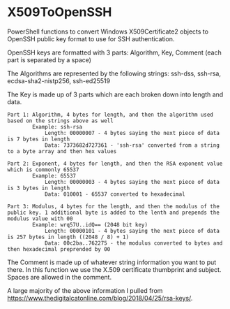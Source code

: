 # X509ToOpenSSH
PowerShell functions to convert Windows X509Certificate2 objects to OpenSSH public key format to use for SSH authentication.

OpenSSH keys are formatted with 3 parts: Algorithm, Key, Comment (each part is separated by a space)

The Algorithms are represented by the following strings: ssh-dss, ssh-rsa, ecdsa-sha2-nistp256, ssh-ed25519

The Key is made up of 3 parts which are each broken down into length and data.

	Part 1: Algorithm, 4 bytes for length, and then the algorithm used based on the strings above as well
			Example: ssh-rsa
				Length: 00000007 - 4 bytes saying the next piece of data is 7 bytes in length
				Data: 7373682d727361 - 'ssh-rsa' converted from a string to a byte array and then hex values
				
	Part 2: Exponent, 4 bytes for length, and then the RSA exponent value which is commonly 65537
			Example: 65537
				Length: 00000003 - 4 bytes saying the next piece of data is 3 bytes in length
				Data: 010001 - 65537 converted to hexadecimal
				
	Part 3: Modulus, 4 bytes for the length, and then the modulus of the public key. 1 additional byte is added to the lenth and prepends the modulus value with 00
			Example: wrq57U..idQ== (2048 bit key)
				Length: 00000101 - 4 bytes saying the next piece of data is 257 bytes in length ((2048 / 8) + 1)
				Data: 00c2ba..762275 - the modulus converted to bytes and then hexadecimal preprended by 00
				
The Comment is made up of whatever string information you want to put there. In this function we use the X.509 certificate thumbprint and subject. Spaces are allowed in the comment.

A large majority of the above information I pulled from https://www.thedigitalcatonline.com/blog/2018/04/25/rsa-keys/.
